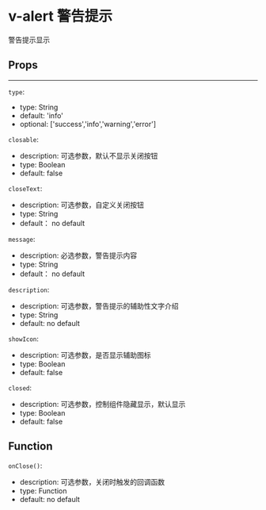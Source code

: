 # v-alert 警告提示

  警告提示显示

## Props
---

`type`:
- type: String
- default: 'info'
- optional: ['success','info','warning','error']

`closable`:
- description: 可选参数，默认不显示关闭按钮
- type: Boolean
- default: false

`closeText`:
- description: 可选参数，自定义关闭按钮
- type: String
- default： no default

`message`:
- description: 必选参数，警告提示内容
- type: String
- default： no default

`description`:
- description: 可选参数，警告提示的辅助性文字介绍
- type: String
- default: no default



`showIcon`:
- description: 可选参数，是否显示辅助图标
- type: Boolean
- default: false

`closed`:
- description: 可选参数，控制组件隐藏显示，默认显示
- type: Boolean
- default: false

## Function

`onClose()`:
- description: 可选参数，关闭时触发的回调函数
- type: Function
- default: no default
